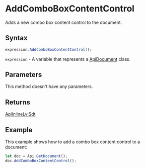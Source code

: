 # AddComboBoxContentControl

Adds a new combo box content control to the document.

## Syntax

```javascript
expression.AddComboBoxContentControl();
```

`expression` - A variable that represents a [ApiDocument](../ApiDocument.md) class.

## Parameters

This method doesn't have any parameters.

## Returns

[ApiInlineLvlSdt](../ApiInlineLvlSdt/ApiInlineLvlSdt.md)

## Example

This example shows how to add a combo box content control to a document:

```javascript editor-docx
let doc = Api.GetDocument();
doc.AddComboBoxContentControl();
```
